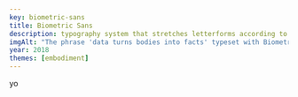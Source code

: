 ```yaml
---
key: biometric-sans
title: Biometric Sans
description: typography system that stretches letterforms according to an individual's typing speed
imgAlt: "The phrase 'data turns bodies into facts' typeset with Biometric Sans"
year: 2018
themes: [embodiment]
---
```


yo
